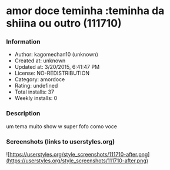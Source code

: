 # amor doce teminha :teminha da shiina ou outro (111710)

### Information
- Author: kagomechan10 (unknown)
- Created at: unknown
- Updated at: 3/20/2015, 6:41:47 PM
- License: NO-REDISTRIBUTION
- Category: amordoce
- Rating: undefined
- Total installs: 37
- Weekly installs: 0


### Description
um tema muito show w super fofo como voce


### Screenshots (links to userstyles.org)
![https://userstyles.org/style_screenshots/111710-after.png](https://userstyles.org/style_screenshots/111710-after.png)


